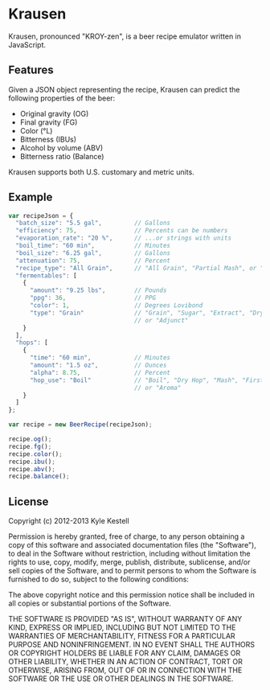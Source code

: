 # Krausen

Krausen, pronounced "KROY-zen", is a beer recipe emulator written in JavaScript.

## Features

Given a JSON object representing the recipe, Krausen can predict the following properties of the beer:

* Original gravity (OG)
* Final gravity (FG)
* Color (°L)
* Bitterness (IBUs)
* Alcohol by volume (ABV)
* Bitterness ratio (Balance)

Krausen supports both U.S. customary and metric units.

## Example

```javascript
var recipeJson = {
  "batch_size": "5.5 gal",         // Gallons
  "efficiency": 75,                // Percents can be numbers
  "evaporation_rate": "20 %",      // ...or strings with units
  "boil_time": "60 min",           // Minutes
  "boil_size": "6.25 gal",         // Gallons
  "attenuation": 75,               // Percent
  "recipe_type": "All Grain",      // "All Grain", "Partial Mash", or "Extract"
  "fermentables": [
    {
      "amount": "9.25 lbs",        // Pounds
      "ppg": 36,                   // PPG
      "color": 1,                  // Degrees Lovibond
      "type": "Grain"              // "Grain", "Sugar", "Extract", "Dry Extract",
                                   // or "Adjunct"
    }
  ],
  "hops": [
    {
      "time": "60 min",            // Minutes
      "amount": "1.5 oz",          // Ounces
      "alpha": 8.75,               // Percent
      "hop_use": "Boil"            // "Boil", "Dry Hop", "Mash", "First Wort",
                                   // or "Aroma"
    }
  ]
};

var recipe = new BeerRecipe(recipeJson);

recipe.og();
recipe.fg();
recipe.color();
recipe.ibu();
recipe.abv();
recipe.balance();
```

## License

Copyright (c) 2012-2013 Kyle Kestell

Permission is hereby granted, free of charge, to any person obtaining a copy of this software and associated documentation files (the "Software"), to deal in the Software without restriction, including without limitation the rights to use, copy, modify, merge, publish, distribute, sublicense, and/or sell copies of the Software, and to permit persons to whom the Software is furnished to do so, subject to the following conditions:

The above copyright notice and this permission notice shall be included in all copies or substantial portions of the Software.

THE SOFTWARE IS PROVIDED "AS IS", WITHOUT WARRANTY OF ANY KIND, EXPRESS OR IMPLIED, INCLUDING BUT NOT LIMITED TO THE WARRANTIES OF MERCHANTABILITY, FITNESS FOR A PARTICULAR PURPOSE AND NONINFRINGEMENT. IN NO EVENT SHALL THE AUTHORS OR COPYRIGHT HOLDERS BE LIABLE FOR ANY CLAIM, DAMAGES OR OTHER LIABILITY, WHETHER IN AN ACTION OF CONTRACT, TORT OR OTHERWISE, ARISING FROM, OUT OF OR IN CONNECTION WITH THE SOFTWARE OR THE USE OR OTHER DEALINGS IN THE SOFTWARE.
